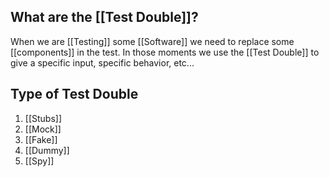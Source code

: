 
## What are the [[Test Double]]?

When we are [[Testing]] some [[Software]] we need to replace some [[components]] in the test. In those moments we use the [[Test Double]] to give a specific input, specific behavior, etc...

## Type of Test Double

1. [[Stubs]]
2. [[Mock]]
3. [[Fake]]
4. [[Dummy]]
5. [[Spy]]
